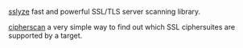 
[sslyze](https://github.com/nabla-c0d3/sslyze)
fast and powerful SSL/TLS server scanning library.

[cipherscan](https://github.com/mozilla/cipherscan)
a very simple way to find out which SSL ciphersuites are supported by a target.
